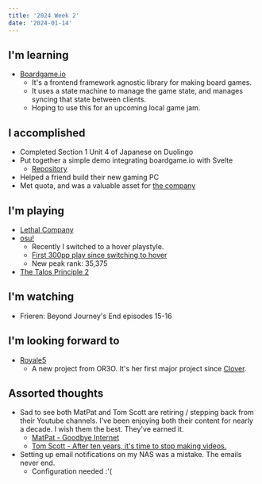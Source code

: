 ```yaml
---
title: '2024 Week 2'
date: '2024-01-14'
---
```


## I'm learning

- [Boardgame.io](https://boardgame.io/)
  - It's a frontend framework agnostic library for making board games.
  - It uses a state machine to manage the game state, and manages syncing that state between
    clients.
  - Hoping to use this for an upcoming local game jam.

## I accomplished

- Completed Section 1 Unit 4 of Japanese on Duolingo
- Put together a simple demo integrating boardgame.io with Svelte
  - [Repository](https://github.com/DanielPower/boardgame.io-svelte-test)
- Helped a friend build their new gaming PC
- Met quota, and was a valuable asset for [the company](https://www.youtube.com/watch?v=1uFp8AhXMio)

## I'm playing

- [Lethal Company](https://store.steampowered.com/app/1966720/Lethal_Company/)
- [osu!](https://osu.ppy.sh)
  - Recently I switched to a hover playstyle.
  - [First 300pp play since switching to hover](https://osu.ppy.sh/scores/osu/4568653418)
  - New peak rank: 35,375
- [The Talos Principle 2](https://store.steampowered.com/app/835960/The_Talos_Principle_2/)

## I'm watching

- Frieren: Beyond Journey's End episodes 15-16

## I'm looking forward to

- [Royale5](https://royale5.com)
  - A new project from OR3O. It's her first major project since
    [Clover](https://www.youtube.com/watch?v=AlYdp8P1s6c).

## Assorted thoughts

- Sad to see both MatPat and Tom Scott are retiring / stepping back from their Youtube channels.
  I've been enjoying both their content for nearly a decade. I wish them the best. They've earned
  it.
  - [MatPat - Goodbye Internet](https://www.youtube.com/watch?v=8R1_TqU68yo)
  - [Tom Scott - After ten years, it's time to stop making videos.](https://www.youtube.com/watch?v=7DKv5H5Frt0)
- Setting up email notifications on my NAS was a mistake. The emails never end.
  - Configuration needed :'(
